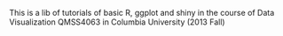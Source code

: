 This is a lib of tutorials of basic R, ggplot and shiny in the course of Data Visualization QMSS4063 in Columbia University (2013 Fall)
